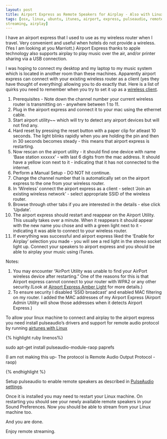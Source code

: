```yaml
---
layout: post
title: Airport Express as Remote Speakers for Airplay - Also with Linux
tags: [osx, linux, ubuntu, itunes, airport, express, pulseaudio, remote,
streaming, airplay]
---
```


I have an airport express that I used to use as my wireless router when I travel. Very convenient and useful when hotels do not provide a wireless.(Yes I am looking at you Marriott.) Airport Express thanks to apple technology also supports airplay to play music over the air, and/or printer sharing via a USB connection.

I was hoping to connect my desktop and my laptop to my music system which is located in another room than these machines. Apparently airport express can connect with your existing wireless router as a client (yes they have thought of everything) allowing you to do exactly that. Here is a list of quirks you need to remember when you try to set it up as a [wireless client](http://support.apple.com/kb/HT2272?viewlocale=en_US).

1. Prerequisites - Note down the channel number your current wireless router is transmitting on - anywhere between 1 to 11. 
2. Plug in the airport express and connect it to your mac using the ethernet cable.
3. Start airport utility~~ which will try to detect any airport devices but will not find any.
4. Hard reset by pressing the reset button with a paper clip for atleast 10 seconds. The light blinks rapidly when you are holding the pin and then in 30 seconds becomes steady - this means that airport express is restarting.
5. Now rescan on the airport utility - it should find one device with name ‘Base station xxxxxx’ - with last 6 digits from the mac address. It should have a yellow icon next to it - indicating that it has not connected to the internet.
6. Perform a Manual Setup - DO NOT hit continue.
7. Change the channel number that is automatically set on the airport express to the one from your wireless router.
8. In ‘Wireless’ connect the airport express as a client - select ‘Join an existing wireless network’ - select appropriate SSID of the wireless router.
9. Browse through other tabs if you are interested in the details - else click ‘Update’.
10. The airport express should restart and reappear on the Airport Utility. This usually takes over a minute. When it reappears it should appear with the new name you chose and with a green light next to it - indicating it was able to connect to your wireless router.
11. If everything was successful and airport express liked the ‘Enable for Airplay’ selection you made - you will see a red light in the stereo socket light up. Connect your speakers to airport express and you should be able to airplay your music using iTunes.

Notes:

1. You may encounter “AirPort Utility was unable to find your AirPort wireless device after restarting.” One of the reasons for this is that Airport express cannot connect to your router with WPA2 or any other security.(Look at [Airport Express Amber Light](http://www.mac-forums.com/forums/internet-networking-wireless/103890-airport-express-existing-wireless-network-help.html) for more details.)
2. To ensure security I disabled ‘SSID broadcast’ and enabled MAC filtering on my router. I added the MAC addresses of my Airport Express (Airport Admin Utility will show those addresses when it detects Airport Express.)

To allow your linux machine to connect and airplay to the airport express you need install pulseaudio’s drivers and support for remote audio protocol by running [airtunes with Linux](http://www.makeuseof.com/tag/apples-airtunes-ubuntulinux/)

{% highlight ruby linenos%}

sudo apt-get install pulseaudio-module-raop paprefs

(I am not making this up- The protocol is Remote Audio Output Protocol - raop)

{% endhighlight %}

Setup pulseaudio to enable remote speakers as described in [PulseAudio settings](http://blog.paulbetts.org/index.php/2007/04/15/pulseaudio-in-ubuntu-feisty-play-sound-over-the-network/).

Once it is installed you may need to restart your Linux machine. On restarting you should see your newly available remote speakers in your Sound Preferences. Now you should be able to stream from your Linux machine too.

And you are done.

Enjoy remote streaming.
